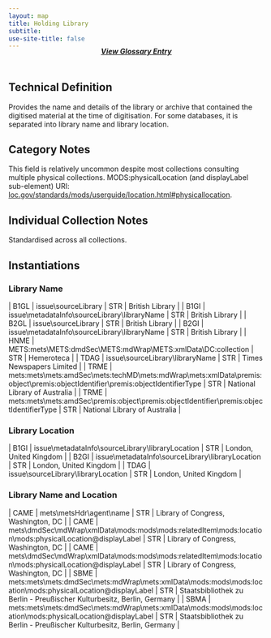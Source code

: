 ```yaml
---
layout: map
title: Holding Library
subtitle:  
use-site-title: false
---
```


<h4 style="text-align:center;font-style:italic;margin-top:-20px;margin-bottom:50px;"><a href="../../glossary/holding-library">View Glossary Entry</a></h4>

## Technical Definition

Provides the name and details of the library or archive that contained
the digitised material at the time of digitisation. For some databases,
it is separated into library name and library location.

## Category Notes

This field is relatively uncommon despite most collections consulting
multiple physical collections. MODS:physicalLocation (and displayLabel sub-element) URI: <a href="https://www.loc.gov/standards/mods/userguide/location.html#physicallocation">loc.gov/standards/mods/userguide/location.html#physicallocation</a>.

## Individual Collection Notes

Standardised across all collections.

## Instantiations

### Library Name  

| B1GL  |  issue\\sourceLibrary  | STR | British Library  |
| B1GI  |  issue\\metadataInfo\\sourceLibrary\\libraryName  | STR | British Library  |
| B2GL  |  issue\\sourceLibrary  | STR | British Library  |
| B2GI  |  issue\\metadataInfo\\sourceLibrary\\libraryName  | STR | British Library  |
| HNME  |  METS:mets\\METS:dmdSec\\METS:mdWrap\\METS:xmlData\\DC:collection  | STR | Hemeroteca  |
| TDAG  |  issue\\sourceLibrary\\libraryName  | STR | Times Newspapers Limited  |
| TRME  |  mets:mets\\mets:amdSec\\mets:techMD\\mets:mdWrap\\mets:xmlData\\premis:object\\premis:objectIdentifier\\premis:objectIdentifierType | STR | National Library of Australia |
| TRME  |  mets:mets\\mets:amdSec\\premis:object\\premis:objectIdentifier\\premis:objectIdentifierType  | STR | National Library of Australia |

### Library Location  

| B1GI  |  issue\\metadataInfo\\sourceLibrary\\libraryLocation | STR | London, United Kingdom |
| B2GI  |  issue\\metadataInfo\\sourceLibrary\\libraryLocation | STR | London, United Kingdom |
| TDAG  |  issue\\sourceLibrary\\libraryLocation  | STR | London, United Kingdom |

### Library Name and Location  

| CAME  |  mets\\metsHdr\\agent\\name  | STR | Library of Congress, Washington, DC  |
| CAME  |  mets\\dmdSec\\mdWrap\\xmlData\\mods:mods\\mods:relatedItem\\mods:location\\mods:physicalLocation@displayLabel  | STR | Library of Congress, Washington, DC  |
| CAME  |  mets\\dmdSec\\mdWrap\\xmlData\\mods:mods\\mods:relatedItem\\mods:location\\mods:physicalLocation@displayLabel  | STR | Library of Congress, Washington, DC  |
| SBME  |  mets:mets\\mets:dmdSec\\mets:mdWrap\\mets:xmlData\\mods:mods\\mods:location\\mods:physicalLocation@displayLabel | STR | Staatsbibliothek zu Berlin - Preußischer Kulturbesitz, Berlin, Germany |
| SBMA  |  mets:mets\\mets:dmdSec\\mets:mdWrap\\mets:xmlData\\mods:mods\\mods:location\\mods:physicalLocation@displayLabel | STR | Staatsbibliothek zu Berlin - Preußischer Kulturbesitz, Berlin, Germany |
